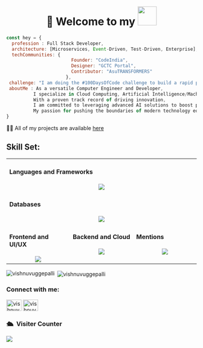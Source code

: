 <h1 align="center">👋 Welcome to my <img src="https://64.media.tumblr.com/4b3b0287ca43ce1021340cd692f65f9f/tumblr_mj7iufgKNi1qghl49o1_500.gifv" width="50"></h1>


```javascript
const hey = {
  profession : Full Stack Developer,
  architecture: [Microservices, Event-Driven, Test-Driven, Enterprise],
  techCommunities: {
                        Founder: "CodeIndia",
                        Designer: "GCTC Portal",
                        Contributor: "AsuTRANSFORMERS"
                      },
 challenge: "I am doing the #100DaysOfCode challenge to build a rapid prototype."
 aboutMe : As a versatile Computer Engineer and Developer,
          I specialize in Cloud Computing, Artificial Intelligence/Machine Learning, and high-quality streaming technologies.
          With a proven track record of driving innovation,
          I am committed to leveraging advanced AI solutions to boost productivity and foster creative problem-solving in technology.
          My passion for pushing the boundaries of modern technology equips me to deliver exceptional results in complex and dynamic environments.
}
```

👨‍💻 All of my projects are available [here](https://vishnuvuggepalli.github.io/) 

## Skill Set:
<table>
  <tr>
  <td colspan="3" valign="top" width="25%">
    <h4>Languages and Frameworks</h4>
    <a href="https://github.com/VishnuVuggepalli">
    <div align="center">
           <img src="https://skillicons.dev/icons?i=c,java,python,spring,go,cpp,js,dotnet&perline=8" /> 
    </div>
    </a>
  </td>
  </tr>
  <tr>
  <td colspan="3" valign="top" width="25%">
    <h4>Databases</h4>
    <a href="https://github.com/VishnuVuggepalli">
    <div align="center">
           <img src="https://skillicons.dev/icons?i=mongodb,mysql,postgres,cassandra,dynamodb,elasticsearch,redis&perline=8" /> 
    </div>
    </a>
  </td>
  </tr>
  <tr><td valign="top" width="25%">
    <h4>Frontend and UI/UX</h4>
    <a href="https://github.com/VishnuVuggepalli">
    <div align="center">  
           <img src="https://skillicons.dev/icons?i=react,flutter,figma,html,css,bootstrap,tailwind,js&perline=4" /> 
    </div>
    </a>
  </td><td valign="top" width="25%">     
    <h4>Backend and Cloud</h4>
    <a href="https://github.com/VishnuVuggepalli">
    <div align="center">
           <img src="https://skillicons.dev/icons?i=nodejs,vite,maven,gradle,flask,kafka,postman,jquery,graphql,hibernate,aws,azure&perline=4" /> 
    </div>
    </a>
  </td><td valign="top" width="25%">
    <h4>Mentions</h4>
    <a href="https://github.com/VishnuVuggepalli">
    <div align="center">
           <img src="https://skillicons.dev/icons?i=androidstudio,git,gitlab,bitbucket,pytorch,terraform,docker,jenkins,kubernetes,grafana,prometheus,gherkin,vscode,pycharm,vim,cmake&perline=4" /> 
    </div>
    </a>
    </td>
</tr></table>

<p><img align="left" src="https://github-readme-stats.vercel.app/api/top-langs?username=vishnuvuggepalli&show_icons=true&locale=en&layout=compact" alt="vishnuvuggepalli" /></p>

<p>&nbsp;<img align="center" src="https://github-readme-stats.vercel.app/api?username=vishnuvuggepalli&show_icons=true&locale=en" alt="vishnuvuggepalli" /></p>

<h3 align="left">Connect with me:</h3>
<p align="left">
<a href="https://linkedin.com/in/vishnuv-642" target="blank"><img align="center" src="https://raw.githubusercontent.com/rahuldkjain/github-profile-readme-generator/master/src/images/icons/Social/linked-in-alt.svg" alt="vishnuv-642" height="30" width="40" /></a>
<a href="https://www.leetcode.com/u/vishnuvuggepalli6/" target="blank"><img align="center" src="https://raw.githubusercontent.com/rahuldkjain/github-profile-readme-generator/master/src/images/icons/Social/leet-code.svg" alt="vishnuvuggepalli" height="30" width="40" /></a>
</p>

### 🛳 &nbsp;Visiter Counter
<img src="https://profile-counter.glitch.me/lucian_zhao/count.svg" />
